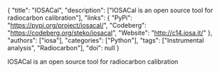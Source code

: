 {
  "title": "IOSACal",
  "description": ["IOSACal is an open source tool for radiocarbon calibration"],
  "links": {
    "PyPi": "https://pypi.org/project/iosacal/",
    "Codeberg": "https://codeberg.org/steko/iosacal",
    "Website": "http://c14.iosa.it/"
  },
  "authors": ["iosa"],
  "categories": ["Python"],
  "tags": ["Instrumental analysis", "Radiocarbon"],
  "doi": null
}

<!-- Generated by csv2md.R – do not edit by hand -->

IOSACal is an open source tool for radiocarbon calibration